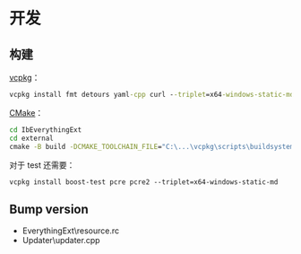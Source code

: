 # 开发
## 构建
[vcpkg](https://github.com/microsoft/vcpkg)：
```cmd
vcpkg install fmt detours yaml-cpp curl --triplet=x64-windows-static-md
```
[CMake](https://cliutils.gitlab.io/modern-cmake/)：
```cmd
cd IbEverythingExt
cd external
cmake -B build -DCMAKE_TOOLCHAIN_FILE="C:\...\vcpkg\scripts\buildsystems\vcpkg.cmake" -DVCPKG_TARGET_TRIPLET=x64-windows-static-md
```

对于 test 还需要：
```
vcpkg install boost-test pcre pcre2 --triplet=x64-windows-static-md
```

## Bump version
- EverythingExt\resource.rc
- Updater\updater.cpp